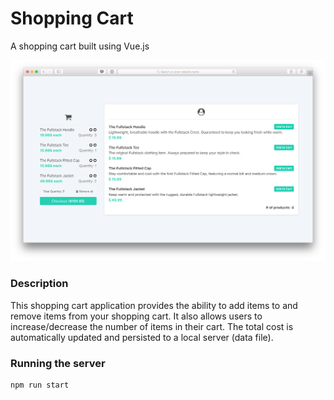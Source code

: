 # Shopping Cart

A shopping cart built using Vue.js

![alt text](docs/screenshot.png "Shopping Cart Screenshot")

### Description

This shopping cart application provides the ability to add items to and remove items from your shopping cart.
It also allows users to increase/decrease the number of items in their cart. The total cost is automatically
updated and persisted to a local server (data file).

### Running the server

    npm run start
